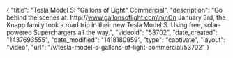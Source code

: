 {
    "title": "Tesla Model S: \"Gallons of Light\" Commercial",
    "description": "Go behind the scenes at: http:\/\/www.gallonsoflight.com\n\nOn January 3rd, the Knapp family took a road trip in their new Tesla Model S. Using free, solar-powered Superchargers all the way.",
    "videoid": "53702",
    "date_created": "1437693555",
    "date_modified": "1418180959",
    "type": "captivate",
    "layout": "video",
    "url": "\/v\/tesla-model-s-gallons-of-light-commercial\/53702"
}